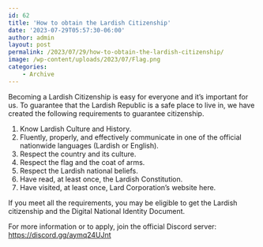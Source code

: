 ```yaml
---
id: 62
title: 'How to obtain the Lardish Citizenship'
date: '2023-07-29T05:57:30-06:00'
author: admin
layout: post
permalink: /2023/07/29/how-to-obtain-the-lardish-citizenship/
image: /wp-content/uploads/2023/07/Flag.png
categories:
    - Archive
---
```


Becoming a Lardish Citizenship is easy for everyone and it’s important for us. To guarantee that the Lardish Republic is a safe place to live in, we have created the following requirements to guarantee citizenship.

1. Know Lardish Culture and History.
2. Fluently, properly, and effectively communicate in one of the official nationwide languages (Lardish or English).
3. Respect the country and its culture.
4. Respect the flag and the coat of arms.
5. Respect the Lardish national beliefs.
6. Have read, at least once, the Lardish Constitution.
7. Have visited, at least once, Lard Corporation’s website here.

If you meet all the requirements, you may be eligible to get the Lardish citizenship and the Digital National Identity Document.

For more information or to apply, join the official Discord server: <https://discord.gg/aymq24UJnt>